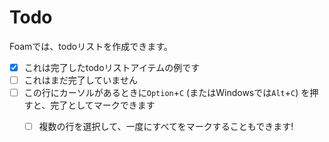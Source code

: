 # Todo

Foamでは、todoリストを作成できます。

- [x] これは完了したtodoリストアイテムの例です
- [ ] これはまだ完了していません
- [ ] この行にカーソルがあるときに`Option`+`C` (またはWindowsでは`Alt`+`C`) を押すと、完了としてマークできます
  - [ ] 複数の行を選択して、一度にすべてをマークすることもできます!

